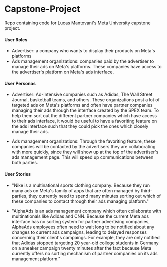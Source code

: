 # Capstone-Project
Repo containing code for Lucas Mantovani's Meta University capstone project.

#### User Roles

- Advertiser: a company who wants to display their products on Meta's platforms
- Ads management organizations: companies paid by the advertiser to manage their ads on Meta's platforms. These companies have access to 
the advertiser's platform on Meta's ads interface.

####  User Personas

- Advertiser: Ad-intensive companies such as Adidas, The Wall Street Journal, basketball teams, and others. These organizations post a lot
of targeted ads on Meta's platforms and often have partner companies managing their ads through the interface created by the SPEX team.
To help them sort out the different partner companies which have access to their ads interface, it would be useful to have a favoriting feature on the
ads interface such that they could pick the ones which closely manage their ads. 

- Ads management organizations: Through the favoriting feature, these companies will be contacted by the advertisers they are collaborating with 
more quickly, since they will show up at the top of the advertiser's ads management page. This will speed up communications between both parties. 

####  User Stories

- "Nike is a multinational sports clothing company. Because they run many ads on Meta's family of apps that are often managed by third-parties, 
they currently need to spend many minutes sorting out which of these companies to contact through their ads managing platform."

- "AlphaAds is an ads management company which often collaborate with multinationals like Adidas and CNN. Because the current Meta ads interface 
has no sorting system for partner advertising companies, AlphaAds employees often need to wait long to be notified about any changes to current ads campaigns, leading to delayed responses concerning their client's campaings. For example, they are only notified that Adidas stopped targeting 20 year-old
college students in Germany on a sneaker campaign twenty minutes after the fact because Meta currently offers no sorting mechanism of partner companies on its ads management platform."
